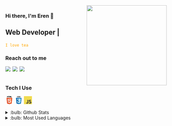 <img src="https://media3.giphy.com/media/v1.Y2lkPTc5MGI3NjExb2xhZWRseWk5azJneGdiYms3angzMjBmeXNxbTAyc3llcTI0b3FuaSZlcD12MV9pbnRlcm5hbF9naWZfYnlfaWQmY3Q9Zw/m3bWBDvvDoyLnXjDHw/giphy.webp" align="right" width="250" height="250">

### Hi there, I'm Eren 👋

## Web Developer | 

<code><font color="orange">I love tea</font></code>

### Reach out to me

[<img width="22" src="https://unpkg.com/simple-icons@v13/icons/github.svg" align="left" />][github]

[<img width="22" src="https://unpkg.com/simple-icons@v13/icons/x.svg" align="left" />][x]

[<img width="22" src="https://unpkg.com/simple-icons@v13/icons/linkedin.svg" align="left" />][linkedin]

<br>
<br>

### Tech I Use
<img src="https://raw.githubusercontent.com/github/explore/cebd63002168a05a6a642f309227eefeccd92950/topics/html/html.png" width="25" height="25"> <img src="https://raw.githubusercontent.com/github/explore/cebd63002168a05a6a642f309227eefeccd92950/topics/css/css.png" width="25" height="25"> <img src="https://raw.githubusercontent.com/github/explore/cebd63002168a05a6a642f309227eefeccd92950/topics/javascript/javascript.png" width="25" height="25">
<br>

<details>
<summary>:bulb: Github Stats</summary>
<img src="https://github-readme-stats.vercel.app/api?username=cloynet&theme=radical">
</details>

<details>
<summary>:bulb: Most Used Languages </summary>
<img src="https://github-readme-stats.vercel.app/api/top-langs/?username=anuraghazra&layout=compact">
</details>


[github]: https://github.com/cloynet
[x]: https://x.com/eeren327
[linkedin]: https://www.linkedin.com/in/eren-esenli-028400264/



